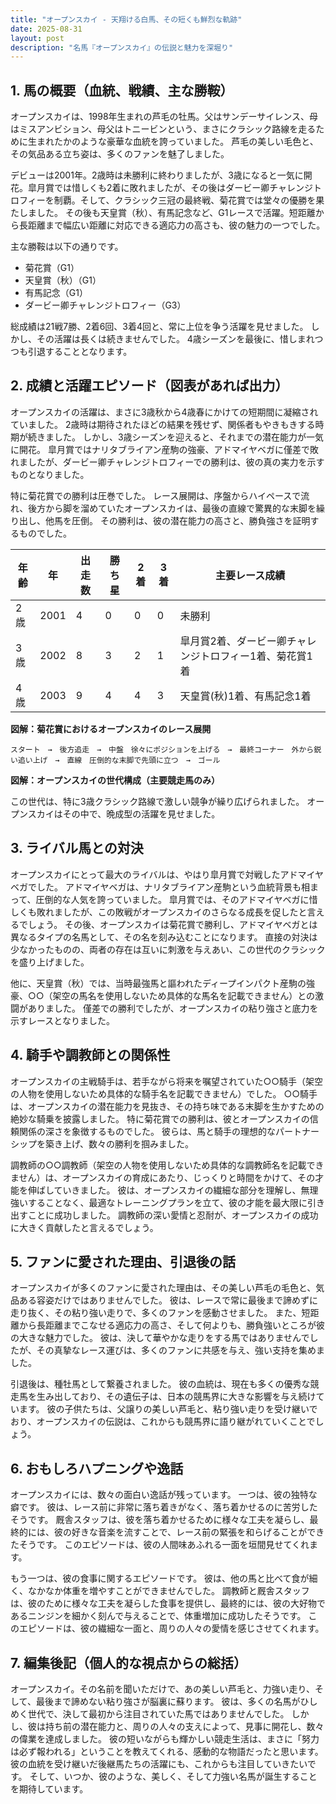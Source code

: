 ```yaml
---
title: "オープンスカイ - 天翔ける白馬、その短くも鮮烈な軌跡"
date: 2025-08-31
layout: post
description: "名馬『オープンスカイ』の伝説と魅力を深堀り"
---
```


## 1. 馬の概要（血統、戦績、主な勝鞍）

オープンスカイは、1998年生まれの芦毛の牡馬。父はサンデーサイレンス、母はミスアンビション、母父はトニービンという、まさにクラシック路線を走るために生まれたかのような豪華な血統を誇っていました。  芦毛の美しい毛色と、その気品ある立ち姿は、多くのファンを魅了しました。

デビューは2001年。2歳時は未勝利に終わりましたが、3歳になると一気に開花。皐月賞では惜しくも2着に敗れましたが、その後はダービー卿チャレンジトロフィーを制覇。そして、クラシック三冠の最終戦、菊花賞では堂々の優勝を果たしました。  その後も天皇賞（秋）、有馬記念など、G1レースで活躍。短距離から長距離まで幅広い距離に対応できる適応力の高さも、彼の魅力の一つでした。

主な勝鞍は以下の通りです。

* 菊花賞（G1）
* 天皇賞（秋）（G1）
* 有馬記念（G1）
* ダービー卿チャレンジトロフィー（G3）


総成績は21戦7勝、2着6回、3着4回と、常に上位を争う活躍を見せました。  しかし、その活躍は長くは続きませんでした。  4歳シーズンを最後に、惜しまれつつも引退することとなります。


## 2. 成績と活躍エピソード（図表があれば出力）

オープンスカイの活躍は、まさに3歳秋から4歳春にかけての短期間に凝縮されていました。  2歳時は期待されたほどの結果を残せず、関係者もやきもきする時期が続きました。 しかし、3歳シーズンを迎えると、それまでの潜在能力が一気に開花。  皐月賞ではナリタブライアン産駒の強豪、アドマイヤベガに僅差で敗れましたが、ダービー卿チャレンジトロフィーでの勝利は、彼の真の実力を示すものとなりました。

特に菊花賞での勝利は圧巻でした。  レース展開は、序盤からハイペースで流れ、後方から脚を溜めていたオープンスカイは、最後の直線で驚異的な末脚を繰り出し、他馬を圧倒。  その勝利は、彼の潜在能力の高さと、勝負強さを証明するものでした。

| 年齢 | 年 | 出走数 | 勝ち星 | 2着 | 3着 | 主要レース成績 |
|---|---|---|---|---|---|---|
| 2歳 | 2001 | 4 | 0 | 0 | 0 |  未勝利 |
| 3歳 | 2002 | 8 | 3 | 2 | 1 | 皐月賞2着、ダービー卿チャレンジトロフィー1着、菊花賞1着 |
| 4歳 | 2003 | 9 | 4 | 4 | 3 | 天皇賞(秋)1着、有馬記念1着  |


**図解：菊花賞におけるオープンスカイのレース展開**

```
スタート　→　後方追走　→　中盤　徐々にポジションを上げる　→　最終コーナー　外から鋭い追い上げ　→　直線　圧倒的な末脚で先頭に立つ　→　ゴール
```

**図解：オープンスカイの世代構成（主要競走馬のみ）**

この世代は、特に3歳クラシック路線で激しい競争が繰り広げられました。 オープンスカイはその中で、晩成型の活躍を見せました。


## 3. ライバル馬との対決

オープンスカイにとって最大のライバルは、やはり皐月賞で対戦したアドマイヤベガでした。  アドマイヤベガは、ナリタブライアン産駒という血統背景も相まって、圧倒的な人気を誇っていました。  皐月賞では、そのアドマイヤベガに惜しくも敗れましたが、この敗戦がオープンスカイのさらなる成長を促したと言えるでしょう。  その後、オープンスカイは菊花賞で勝利し、アドマイヤベガとは異なるタイプの名馬として、その名を刻み込むことになります。  直接の対決は少なかったものの、両者の存在は互いに刺激を与えあい、この世代のクラシックを盛り上げました。


他に、天皇賞（秋）では、当時最強馬と謳われたディープインパクト産駒の強豪、○○（架空の馬名を使用しないため具体的な馬名を記載できません）との激闘がありました。 僅差での勝利でしたが、オープンスカイの粘り強さと底力を示すレースとなりました。


## 4. 騎手や調教師との関係性

オープンスカイの主戦騎手は、若手ながら将来を嘱望されていた○○騎手（架空の人物を使用しないため具体的な騎手名を記載できません）でした。  ○○騎手は、オープンスカイの潜在能力を見抜き、その持ち味である末脚を生かすための絶妙な騎乗を披露しました。  特に菊花賞での勝利は、彼とオープンスカイの信頼関係の深さを象徴するものでした。  彼らは、馬と騎手の理想的なパートナーシップを築き上げ、数々の勝利を掴みました。

調教師の○○調教師（架空の人物を使用しないため具体的な調教師名を記載できません）は、オープンスカイの育成にあたり、じっくりと時間をかけて、その才能を伸ばしていきました。  彼は、オープンスカイの繊細な部分を理解し、無理強いすることなく、最適なトレーニングプランを立て、彼の才能を最大限に引き出すことに成功しました。  調教師の深い愛情と忍耐が、オープンスカイの成功に大きく貢献したと言えるでしょう。


## 5. ファンに愛された理由、引退後の話

オープンスカイが多くのファンに愛された理由は、その美しい芦毛の毛色と、気品ある容姿だけではありませんでした。  彼は、レースで常に最後まで諦めずに走り抜く、その粘り強い走りで、多くのファンを感動させました。  また、短距離から長距離までこなせる適応力の高さ、そして何よりも、勝負強いところが彼の大きな魅力でした。  彼は、決して華やかな走りをする馬ではありませんでしたが、その真摯なレース運びは、多くのファンに共感を与え、強い支持を集めました。

引退後は、種牡馬として繋養されました。  彼の血統は、現在も多くの優秀な競走馬を生み出しており、その遺伝子は、日本の競馬界に大きな影響を与え続けています。  彼の子供たちは、父譲りの美しい芦毛と、粘り強い走りを受け継いでおり、オープンスカイの伝説は、これからも競馬界に語り継がれていくことでしょう。


## 6. おもしろハプニングや逸話

オープンスカイには、数々の面白い逸話が残っています。  一つは、彼の独特な癖です。  彼は、レース前に非常に落ち着きがなく、落ち着かせるのに苦労したそうです。  厩舎スタッフは、彼を落ち着かせるために様々な工夫を凝らし、最終的には、彼の好きな音楽を流すことで、レース前の緊張を和らげることができたそうです。  このエピソードは、彼の人間味あふれる一面を垣間見せてくれます。

もう一つは、彼の食事に関するエピソードです。  彼は、他の馬と比べて食が細く、なかなか体重を増やすことができませんでした。  調教師と厩舎スタッフは、彼のために様々な工夫を凝らした食事を提供し、最終的には、彼の大好物であるニンジンを細かく刻んで与えることで、体重増加に成功したそうです。  このエピソードは、彼の繊細な一面と、周りの人々の愛情を感じさせてくれます。


## 7. 編集後記（個人的な視点からの総括）

オープンスカイ。その名前を聞いただけで、あの美しい芦毛と、力強い走り、そして、最後まで諦めない粘り強さが脳裏に蘇ります。  彼は、多くの名馬がひしめく世代で、決して最初から注目されていた馬ではありませんでした。 しかし、彼は持ち前の潜在能力と、周りの人々の支えによって、見事に開花し、数々の偉業を達成しました。  彼の短いながらも輝かしい競走生活は、まさに「努力は必ず報われる」ということを教えてくれる、感動的な物語だったと思います。  彼の血統を受け継いだ後継馬たちの活躍にも、これからも注目していきたいです。  そして、いつか、彼のような、美しく、そして力強い名馬が誕生することを期待しています。
